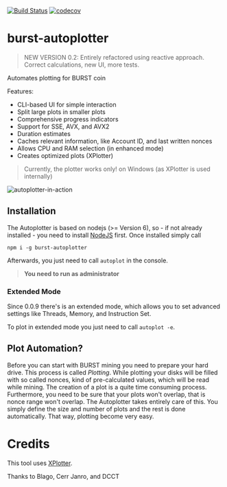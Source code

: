 [![Build Status](https://travis-ci.org/ohager/burst-autoplotter.svg?branch=master)](https://travis-ci.org/ohager/burst-autoplotter)
[![codecov](https://codecov.io/gh/ohager/burst-autoplotter/branch/master/graph/badge.svg)](https://codecov.io/gh/ohager/burst-autoplotter)

# burst-autoplotter

> NEW VERSION 0.2: Entirely refactored using reactive approach. Correct calculations, new UI, more tests.  

Automates plotting for BURST coin

Features:

- CLI-based UI for simple interaction
- Split large plots in smaller plots
- Comprehensive progress indicators
- Support for SSE, AVX, and AVX2
- Duration estimates
- Caches relevant information, like Account ID, and last written nonces
- Allows CPU and RAM selection (in enhanced mode)
- Creates optimized plots (XPlotter)

> Currently, the plotter works only! on Windows (as XPlotter is used internally)

![autoplotter-in-action](https://devbutze.com/wp-content/uploads/2018/02/burst-autoplotter.gif)
 
## Installation

The Autoplotter is based on nodejs (>= Version 6), so - if not already installed - you need to install [NodeJS](https://nodejs.org/en/download/) first.
Once installed simply call 

`npm i -g burst-autoplotter`

Afterwards, you just need to call `autoplot` in the console.

> __You need to run as administrator__ 

### Extended Mode
Since 0.0.9 there's is an extended mode, which allows you to set advanced settings like Threads, Memory, and Instruction Set.

To plot in extended mode you just need to call `autoplot -e`.


## Plot Automation?

Before you can start with BURST mining you need to prepare your hard drive. This process is called _Plotting_.
While plotting your disks will be filled with so called nonces, kind of pre-calculated values, which will be read 
while mining. The creation of a plot is a quite time consuming process. Furthermore, you need to be sure that your plots 
won't overlap, that is nonce range won't overlap. The Autoplotter takes entirely care of this.
You simply define the size and number of plots and the rest is done automatically. That way, plotting become very easy.

# Credits

This tool uses [XPlotter](https://github.com/Blagodarenko/XPlotter). 

Thanks to Blago, Cerr Janro, and DCCT
